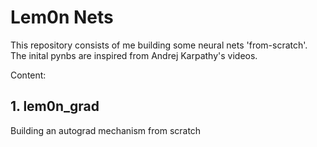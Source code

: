 # Lem0n Nets
This repository consists of me building some neural nets 'from-scratch'.
The inital pynbs are inspired from Andrej Karpathy's videos.

Content:

## 1. lem0n_grad
Building an autograd mechanism from scratch
